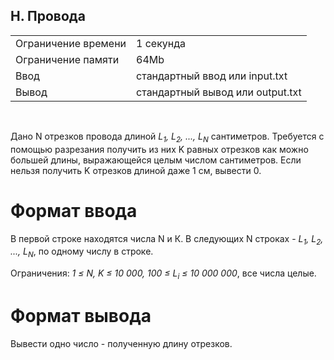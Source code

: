 ## H. Провода

|                     |           |
|---------------------|-----------|
| Ограничение времени | 1 секунда |
| Ограничение памяти  | 64Mb      |
| Ввод                | стандартный ввод или input.txt  |
| Вывод               | стандартный вывод или output.txt |

<br>

Дано N отрезков провода длиной *L<sub>1</sub>, L<sub>2</sub>, ..., L<sub>N</sub>* сантиметров. Требуется с помощью разрезания получить из них K равных отрезков как можно большей длины, выражающейся целым числом сантиметров. Если нельзя получить K отрезков длиной даже 1 см, вывести 0.

# Формат ввода

В первой строке находятся числа N и К. В следующих N строках - *L<sub>1</sub>, L<sub>2</sub>, ..., L<sub>N</sub>*, по одному числу в строке.

Ограничения: *1 ≤ N, K ≤ 10 000, 100 ≤ L<sub>i</sub> ≤ 10 000 000*, все числа целые.

# Формат вывода

Вывести одно число - полученную длину отрезков.
